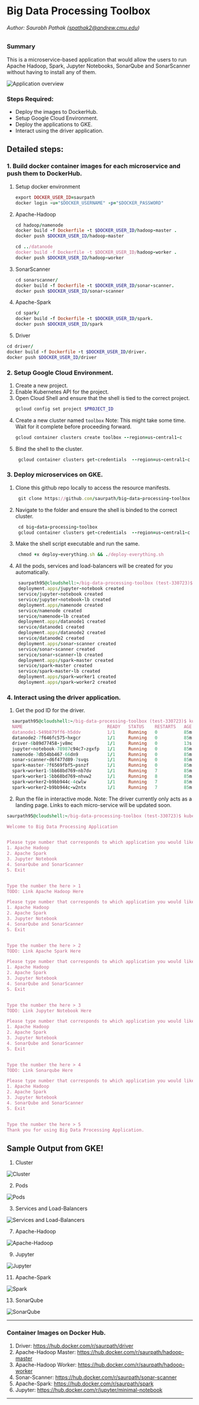 # Big Data Processing Toolbox
###### Author: Saurabh Pathak (spathak2@andrew.cmu.edu)

### Summary
This is a microservice-based application that would allow the users to run Apache Hadoop, Spark, Jupyter Notebooks, SonarQube and SonarScanner without having to install any of them.

![Application overview](/Images/overview.png)

### Steps Required:
- Deploy the images to DockerHub.
- Setup Google Cloud Environment.
- Deploy the applications to GKE.
- Interact using the driver application.

## Detailed steps:

### 1.  Build docker container images for each microservice and push them to DockerHub.
1. Setup docker environment
    ```ruby
    export DOCKER_USER_ID=saurpath
    docker login -u="$DOCKER_USERNAME" -p="$DOCKER_PASSWORD"
    ```
2. Apache-Hadoop
    ```ruby
    cd hadoop/namenode
    docker build -f Dockerfile -t $DOCKER_USER_ID/hadoop-master .
    docker push $DOCKER_USER_ID/hadoop-master
    
    cd ../datanode
    docker build -f Dockerfile -t $DOCKER_USER_ID/hadoop-worker .
    docker push $DOCKER_USER_ID/hadoop-worker
    ```
3. SonarScanner
    ```ruby
    cd sonarscanner/
    docker build -f Dockerfile -t $DOCKER_USER_ID/sonar-scanner.
    docker push $DOCKER_USER_ID/sonar-scanner
    ```
3. Apache-Spark
    ```ruby
    cd spark/
    docker build -f Dockerfile -t $DOCKER_USER_ID/spark.
    docker push $DOCKER_USER_ID/spark
    ```
4. Driver
```ruby
cd driver/
docker build -f Dockerfile -t $DOCKER_USER_ID/driver.
docker push $DOCKER_USER_ID/driver
```

### 2. Setup Google Cloud Environment.
1. Create a new project.
2. Enable Kubernetes API for the project.
3. Open Cloud Shell and ensure that the shell is tied to the correct project.
   ```ruby
   gcloud config set project $PROJECT_ID
   ```
5. Create a new cluster named  ```toolbox```
   Note: This might take some time. Wait for it complete before proceeding forward.
   ```ruby
   gcloud container clusters create toolbox --region=us-central1-c
   ```
5. Bind the shell to the cluster.
   ```ruby
    gcloud container clusters get-credentials  --region=us-central1-c toolbox
   ```

### 3. Deploy microservices on GKE.
1. Clone this github repo locally to access the resource manifests.
   ```ruby
    git clone https://github.com/saurpath/big-data-processing-toolbox
   ```
2. Navigate to the folder and ensure the shell is binded to the correct cluster.
   ```ruby
    cd big-data-processing-toolbox
    gcloud container clusters get-credentials  --region=us-central1-c toolbox
   ```
4. Make the shell script executable and run the same.
   ```ruby
    chmod +x deploy-everything.sh && ./deploy-everything.sh
   ```
5. All the pods, services and load-balancers will be created for you automatically.
   ```ruby
    saurpath95@cloudshell:~/big-data-processing-toolbox (test-330723)$ chmod +x deploy-everything.sh && ./deploy-everything.sh
    deployment.apps/jupyter-notebook created
    service/jupyter-notebook created
    service/jupyter-notebook-lb created
    deployment.apps/namenode created
    service/namenode created
    service/namenode-lb created
    deployment.apps/datanode1 created
    service/datanode1 created
    deployment.apps/datanode2 created
    service/datanode2 created
    deployment.apps/sonar-scanner created
    service/sonar-scanner created
    service/sonar-scanner-lb created
    deployment.apps/spark-master created
    service/spark-master created
    service/spark-master-lb created
    deployment.apps/spark-worker1 created
    deployment.apps/spark-worker2 created
   ```

### 4. Interact using the driver application.
1. Get the pod ID for the driver.
  ```ruby
    saurpath95@cloudshell:~/big-data-processing-toolbox (test-330723)$ kubectl get pods
    NAME                                READY   STATUS    RESTARTS   AGE
    datanode1-549b879ff6-h5ddv          1/1     Running   0          85m
    datanode2-7f646fc575-hxgcr          1/1     Running   0          85m
    driver-6b89d77458-jv8mc             1/1     Running   0          13s
    jupyter-notebook-78987c94c7-zgxfp   1/1     Running   0          85m
    namenode-7db54bb467-66dn9           1/1     Running   0          85m
    sonar-scanner-d6f477d89-7svqs       1/1     Running   0          85m
    spark-master-7f6569fbf5-psnzf       1/1     Running   0          85m
    spark-worker1-5bb68bd769-nb7dv      1/1     Running   7          85m
    spark-worker1-5bb68bd769-nhvw2      1/1     Running   8          85m
    spark-worker2-b9bb944c-4cwlw        1/1     Running   7          85m
    spark-worker2-b9bb944c-w2ntx        1/1     Running   7          85m
  ```
2. Run the file in interactive mode.
   Note: The driver currently only acts as a landing page. Links to each micro-service will be updated soon.
  ```ruby
  saurpath95@cloudshell:~/big-data-processing-toolbox (test-330723)$ kubectl attach driver-6b89d77458-jv8mc -it

  Welcome to Big Data Processing Application


  Please type number that corresponds to which application you would like to run:
  1. Apache Hadoop
  2. Apache Spark
  3. Jupyter Notebook
  4. SonarQube and SonarScanner
  5. Exit


  Type the number the here > 1
  TODO: Link Apache Hadoop Here

  Please type number that corresponds to which application you would like to run:
  1. Apache Hadoop
  2. Apache Spark
  3. Jupyter Notebook
  4. SonarQube and SonarScanner
  5. Exit


  Type the number the here > 2
  TODO: Link Apache Spark Here

  Please type number that corresponds to which application you would like to run:
  1. Apache Hadoop
  2. Apache Spark
  3. Jupyter Notebook
  4. SonarQube and SonarScanner
  5. Exit


  Type the number the here > 3
  TODO: Link Jupyter Notebook Here

  Please type number that corresponds to which application you would like to run:
  1. Apache Hadoop
  2. Apache Spark
  3. Jupyter Notebook
  4. SonarQube and SonarScanner
  5. Exit


  Type the number the here > 4
  TODO: Link Sonarqube Here

  Please type number that corresponds to which application you would like to run:
  1. Apache Hadoop
  2. Apache Spark
  3. Jupyter Notebook
  4. SonarQube and SonarScanner
  5. Exit


  Type the number the here > 5
  Thank you for using Big Data Processing Application.
  ```

## Sample Output from GKE!
1. Cluster

![Cluster](/Images/cluster.png)

2. Pods

![Pods](/Images/pods.png)

3. Services and Load-Balancers
 
![Services and Load-Balancers](/Images/services.png)

7. Apache-Hadoop

![Apache-Hadoop](/Images/apache-hadoop.png)

9. Jupyter

![Jupyter](/Images/jupyter.png)

11. Apache-Spark

![Spark](/Images/spark.png)

13. SonarQube

![SonarQube](/Images/sonarqube.png)

----------
### Container Images on Docker Hub.
1. Driver: https://hub.docker.com/r/saurpath/driver
2. Apache-Hadoop Master: https://hub.docker.com/r/saurpath/hadoop-master
3. Apache-Hadoop Worker: https://hub.docker.com/r/saurpath/hadoop-worker
4. Sonar-Scanner: https://hub.docker.com/r/saurpath/sonar-scanner
5. Apache-Spark: https://hub.docker.com/r/saurpath/spark
6. Jupyter: https://hub.docker.com/r/jupyter/minimal-notebook
----------
